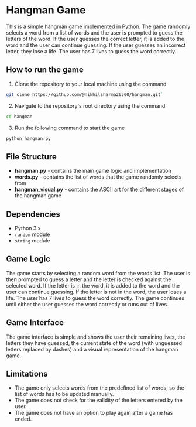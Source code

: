 # Hangman Game
This is a simple hangman game implemented in Python. The game randomly selects a word from a list of words and the user is prompted to guess the letters of the word. If the user guesses the correct letter, it is added to the word and the user can continue guessing. If the user guesses an incorrect letter, they lose a life. The user has 7 lives to guess the word correctly.

## How to run the game
1. Clone the repository to your local machine using the command
```bash
git clone https://github.com/@nikhilsharma26500/hangman.git`
```

2. Navigate to the repository's root directory using the command 
```bash
cd hangman
```
3. Run the following command to start the game
```bash
python hangman.py
```

## File Structure
- **hangman.py** - contains the main game logic and implementation
- **words.py** - contains the list of words that the game randomly selects from
- **hangman_visual.py** - contains the ASCII art for the different stages of the hangman game

## Dependencies
- Python 3.x
- `random` module
- `string` module

## Game Logic
The game starts by selecting a random word from the words list. The user is then prompted to guess a letter and the letter is checked against the selected word. If the letter is in the word, it is added to the word and the user can continue guessing. If the letter is not in the word, the user loses a life. The user has 7 lives to guess the word correctly. The game continues until either the user guesses the word correctly or runs out of lives.

## Game Interface
The game interface is simple and shows the user their remaining lives, the letters they have guessed, the current state of the word (with unguessed letters replaced by dashes) and a visual representation of the hangman game.

## Limitations
- The game only selects words from the predefined list of words, so the list of words has to be updated manually.
- The game does not check for the validity of the letters entered by the user.
- The game does not have an option to play again after a game has ended.

